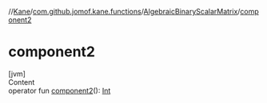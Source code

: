 //[Kane](../../index.md)/[com.github.jomof.kane.functions](../index.md)/[AlgebraicBinaryScalarMatrix](index.md)/[component2](component2.md)



# component2  
[jvm]  
Content  
operator fun [component2](component2.md)(): [Int](https://kotlinlang.org/api/latest/jvm/stdlib/kotlin/-int/index.html)  



